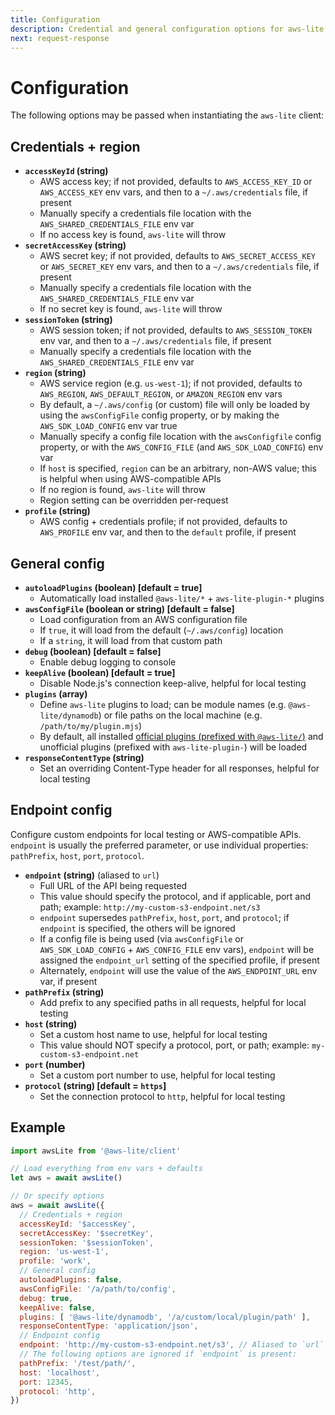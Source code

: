 ```yaml
---
title: Configuration
description: Credential and general configuration options for aws-lite
next: request-response
---
```

# Configuration

The following options may be passed when instantiating the `aws-lite` client:


## Credentials + region

- **`accessKeyId` (string)**
  - AWS access key; if not provided, defaults to `AWS_ACCESS_KEY_ID` or `AWS_ACCESS_KEY` env vars, and then to a `~/.aws/credentials` file, if present
  - Manually specify a credentials file location with the `AWS_SHARED_CREDENTIALS_FILE` env var
  - If no access key is found, `aws-lite` will throw
- **`secretAccessKey` (string)**
  - AWS secret key; if not provided, defaults to `AWS_SECRET_ACCESS_KEY` or `AWS_SECRET_KEY` env vars, and then to a `~/.aws/credentials` file, if present
  - Manually specify a credentials file location with the `AWS_SHARED_CREDENTIALS_FILE` env var
  - If no secret key is found, `aws-lite` will throw
- **`sessionToken` (string)**
  - AWS session token; if not provided, defaults to `AWS_SESSION_TOKEN` env var, and then to a `~/.aws/credentials` file, if present
  - Manually specify a credentials file location with the `AWS_SHARED_CREDENTIALS_FILE` env var
- **`region` (string)**
  - AWS service region (e.g. `us-west-1`); if not provided, defaults to `AWS_REGION`, `AWS_DEFAULT_REGION`, or `AMAZON_REGION` env vars
  - By default, a `~/.aws/config` (or custom) file will only be loaded by using the `awsConfigFile` config property, or by making the `AWS_SDK_LOAD_CONFIG` env var true
  - Manually specify a config file location with the `awsConfigfile` config property, or with the `AWS_CONFIG_FILE` (and `AWS_SDK_LOAD_CONFIG`) env var
  - If `host` is specified, `region` can be an arbitrary, non-AWS value; this is helpful when using AWS-compatible APIs
  - If no region is found, `aws-lite` will throw
  - Region setting can be overridden per-request
- **`profile` (string)**
  - AWS config + credentials profile; if not provided, defaults to `AWS_PROFILE` env var, and then to the `default` profile, if present


## General config

- **`autoloadPlugins` (boolean) [default = true]**
  - Automatically load installed `@aws-lite/*` + `aws-lite-plugin-*` plugins
- **`awsConfigFile` (boolean or string) [default = false]**
  - Load configuration from an AWS configuration file
  - If `true`, it will load from the default (`~/.aws/config`) location
  - If a `string`, it will load from that custom path
- **`debug` (boolean) [default = false]**
  - Enable debug logging to console
- **`keepAlive` (boolean) [default = true]**
  - Disable Node.js's connection keep-alive, helpful for local testing
- **`plugins` (array)**
  - Define `aws-lite` plugins to load; can be module names (e.g. `@aws-lite/dynamodb`) or file paths on the local machine (e.g. `/path/to/my/plugin.mjs`)
  - By default, all installed [official plugins (prefixed with `@aws-lite/`)](#list-of-official-aws-lite-plugins) and unofficial plugins (prefixed with `aws-lite-plugin-`) will be loaded
- **`responseContentType` (string)**
  - Set an overriding Content-Type header for all responses, helpful for local testing


## Endpoint config

Configure custom endpoints for local testing or AWS-compatible APIs. `endpoint` is usually the preferred parameter, or use individual properties: `pathPrefix`, `host`, `port`, `protocol`.

- **`endpoint` (string)** (aliased to `url`)
  - Full URL of the API being requested
  - This value should specify the protocol, and if applicable, port and path; example: `http://my-custom-s3-endpoint.net/s3`
  - `endpoint` supersedes `pathPrefix`, `host`, `port`, and `protocol`; if `endpoint` is specified, the others will be ignored
  - If a config file is being used (via `awsConfigFile` or `AWS_SDK_LOAD_CONFIG` + `AWS_CONFIG_FILE` env vars), `endpoint` will be assigned the `endpoint_url` setting of the specified profile, if present
  - Alternately, `endpoint` will use the value of the `AWS_ENDPOINT_URL` env var, if present
- **`pathPrefix` (string)**
  - Add prefix to any specified paths in all requests, helpful for local testing
- **`host` (string)**
  - Set a custom host name to use, helpful for local testing
  - This value should NOT specify a protocol, port, or path; example: `my-custom-s3-endpoint.net`
- **`port` (number)**
  - Set a custom port number to use, helpful for local testing
- **`protocol` (string) [default = `https`]**
  - Set the connection protocol to `http`, helpful for local testing


## Example

```javascript
import awsLite from '@aws-lite/client'

// Load everything from env vars + defaults
let aws = await awsLite()

// Or specify options
aws = await awsLite({
  // Credentials + region
  accessKeyId: '$accessKey',
  secretAccessKey: '$secretKey',
  sessionToken: '$sessionToken',
  region: 'us-west-1',
  profile: 'work',
  // General config
  autoloadPlugins: false,
  awsConfigFile: '/a/path/to/config',
  debug: true,
  keepAlive: false,
  plugins: [ '@aws-lite/dynamodb', '/a/custom/local/plugin/path' ],
  responseContentType: 'application/json',
  // Endpoint config
  endpoint: 'http://my-custom-s3-endpoint.net/s3', // Aliased to `url`
  // The following options are ignored if `endpoint` is present:
  pathPrefix: '/test/path/',
  host: 'localhost',
  port: 12345,
  protocol: 'http',
})
```
